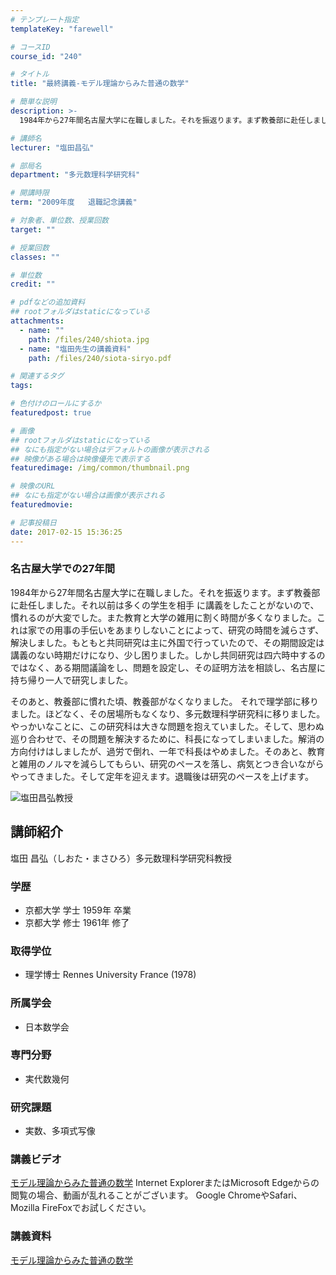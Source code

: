 ```yaml
---
# テンプレート指定
templateKey: "farewell"

# コースID
course_id: "240"

# タイトル
title: "最終講義-モデル理論からみた普通の数学"

# 簡単な説明
description: >-
  1984年から27年間名古屋大学に在職しました。それを振返ります。まず教養部に赴任しました。それ以前は多くの学生を相手 に講義をしたことがないので、慣れるのが大変でした。また教育と大学の雑用に割く...

# 講師名
lecturer: "塩田昌弘"

# 部局名
department: "多元数理科学研究科"

# 開講時限
term: "2009年度	退職記念講義"

# 対象者、単位数、授業回数
target: ""

# 授業回数
classes: ""

# 単位数
credit: ""

# pdfなどの追加資料
## rootフォルダはstaticになっている
attachments: 
  - name: "" 
    path: /files/240/shiota.jpg
  - name: "塩田先生の講義資料" 
    path: /files/240/siota-siryo.pdf

# 関連するタグ
tags:

# 色付けのロールにするか
featuredpost: true

# 画像
## rootフォルダはstaticになっている
## なにも指定がない場合はデフォルトの画像が表示される
## 映像がある場合は映像優先で表示する
featuredimage: /img/common/thumbnail.png

# 映像のURL
## なにも指定がない場合は画像が表示される
featuredmovie: 

# 記事投稿日
date: 2017-02-15 15:36:25
---
```


### 名古屋大学での27年間

1984年から27年間名古屋大学に在職しました。それを振返ります。まず教養部に赴任しました。それ以前は多くの学生を相手 に講義をしたことがないので、慣れるのが大変でした。また教育と大学の雑用に割く時間が多くなりました。これは家での用事の手伝いをあまりしないことによって、研究の時間を減らさず、解決しました。もともと共同研究は主に外国で行っていたので、その期間設定は講義のない時期だけになり、少し困りました。しかし共同研究は四六時中するのではなく、ある期間議論をし、問題を設定し、その証明方法を相談し、名古屋に持ち帰り一人で研究しました。

そのあと、教養部に慣れた頃、教養部がなくなりました。 それで理学部に移りました。ほどなく、その居場所もなくなり、多元数理科学研究科に移りました。やっかいなことに、この研究科は大きな問題を抱えていました。そして、思わぬ巡り合わせで、その問題を解決するために、科長になってしまいました。解消の方向付けはしましたが、過労で倒れ、一年で科長はやめました。そのあと、教育と雑用のノルマを減らしてもらい、研究のペースを落し、病気とつき合いながらやってきました。そして定年を迎えます。退職後は研究のペースを上げます。


![塩田昌弘教授](/files/240/shiota.jpg) 
## 講師紹介

塩田 昌弘（しおた・まさひろ）多元数理科学研究科教授

### 学歴

* 京都大学 学士 1959年 卒業
* 京都大学 修士 1961年 修了

### 取得学位

* 理学博士 Rennes University France (1978)

### 所属学会

* 日本数学会

### 専門分野

* 実代数幾何

### 研究課題

* 実数、多項式写像


### 講義ビデオ

<a href="http://nuvideo.media.nagoya-u.ac.jp/embed/1c26b874ac1f327f3e1f09d2fb454686e5a49a74" target="blank">モデル理論からみた普通の数学</a>
Internet ExplorerまたはMicrosoft Edgeからの閲覧の場合、動画が乱れることがございます。
Google ChromeやSafari、Mozilla FireFoxでお試しください。

### 講義資料

[モデル理論からみた普通の数学](/files/240/siota-siryo.pdf) 

